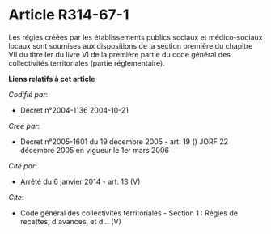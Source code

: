 # Article R314-67-1

Les régies créées par les établissements publics sociaux et médico-sociaux locaux sont soumises aux dispositions de la
section première du chapitre VII du titre Ier du livre VI de la première partie du code général des collectivités
territoriales (partie réglementaire).

**Liens relatifs à cet article**

_Codifié par_:

  - Décret n°2004-1136 2004-10-21

_Créé par_:

  - Décret n°2005-1601 du 19 décembre 2005 - art. 19 () JORF 22 décembre 2005 en vigueur le 1er mars 2006

_Cité par_:

  - Arrêté du 6 janvier 2014 - art. 13 (V)

_Cite_:

  - Code général des collectivités territoriales -  Section 1 : Régies de recettes, d'avances, et d... (V)
